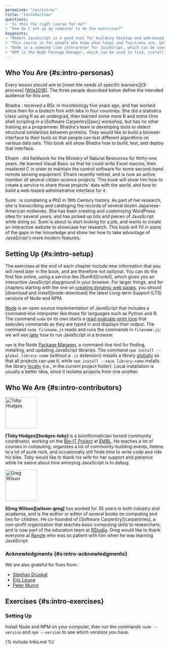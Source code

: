 ```yaml
---
permalink: "/en/intro/"
title: "Introduction"
questions:
- "Is this the right course for me?"
- "How do I set up my computer to do the exercises?"
keypoints:
- "Modern JavaScript is a good tool for building desktop and web-based applications."
- "This course is for people who know what loops and functions are, but have never used JavaScript or built web applications."
- "Node is a command-line interpreter for JavaScript, which can be used interactively or to run scripts in files."
- "NPM is the Node Package Manager, which can be used to find, install, and update libraries."
---
```


## Who You Are {#s:intro-personas}

Every lesson should aim to [meet the needs of specific learners][t3-process] [[Wils2018](../bib/#b:Wils2018)].
The three people described below define the intended audience for this one.

Bhadra
: received a BSc in microbiology five years ago,
  and has worked since then for a biotech firm with labs in four countries.
  She did a statistics class using R as an undergrad,
  then learned some more R and some Unix shell scripting
  in a [Software Carpentry][swc] workshop,
  but has no other training as a programmer.
  Bhadra's team is developing tools
  to detect structural similarities between proteins.
  They would like to build a browser interface to their tools
  so that people can test different algorithms on various data sets.
  This book will show Bhadra how to build, test, and deploy that interface.

Efraim
: did fieldwork for the Ministry of Natural Resources for thirty-one years.
  He learned Visual Basic so that he could write Excel macros,
  then mastered C in order to maintain the control software
  for some second-hand remote sensing equipment.
  Efraim recently retired,
  and is now an active member of several citizen science projects.
  This book will show him how to create a service
  to share those projects' data with the world,
  and how to build a web-based administrative interface for it.

Sumi
: is completing a PhD in 19th Century history.
  As part of her research,
  she is transcribing and cataloging the records of several dozen Japanese-American midwives.
  She has been creating and customizing WordPress sites for several years,
  and has picked up bits and pieces of JavaScript while doing so.
  Sumi is about to start looking for a job,
  and wants to create an interactive website to showcase her research.
  This book will fill in some of the gaps in her knowledge
  and show her how to take advantage of JavaScript's more modern features.

## Setting Up {#s:intro-setup}

The exercises at the end of each chapter include new information
that you will need later in the book,
and are therefore not optional.
You can do the first few online,
using a service like [RunKit][runkit],
which gives you an interactive JavaScript playground in your browser.
For larger things,
and for chapters starting with the one on [creating dynamic web pages](../dynamic/),
you should [download and install][node-download] the latest Long-term Support (LTS) versions of Node and NPM.

[Node](../gloss/#g:node-js) is an open source implementation of JavaScript
that includes a command-line interpreter like those for languages such as Python and R.
The command `node` on its own starts a [read-evaluate-print loop](../gloss/#g:repl)
that executes commands as they are typed in and displays their output.
The command `node filename.js` reads and runs the commands in `filename.js`;
we will see [later](../pages/) how to run JavaScript in a browser.

`npm` is the Node [Package Manager](../gloss/#g:package-manager),
a command-line tool for finding, installing, and updating JavaScript libraries.
The command <code>npm install --global <em>library-name</em></code> (without a `.js` extension)
installs a library [globally](../gloss/#g:global-installation) so that all projects can use it,
while <code>npm install --save <em>library-name</em></code> installs the library [locally](../gloss/#g:local-installation)
(i.e., in the current project folder).
Local installation is usually a better idea,
since it isolates projects from one another.

## Who We Are {#s:intro-contributors}

<img src="../../files/hodges-toby.png" alt="Toby Hodges" width="100" />

**[Toby Hodges][hodges-toby]** is a bioinformatician turned community
coordinator, working on the [Bio-IT Project](https://bio-it.embl.de) at
[EMBL](https://www.embl.de). He teaches a lot of courses in computing, organizes
a lot of community-building events, listens to a lot of punk rock, and
occasionally still finds time to write code and ride his bike.  Toby would like
to thank his wife for her support and patience while he swore about how annoying
JavaScript is to debug.

<!-- == \noindent -->
<img src="../../files/wilson-greg.png" alt="Greg Wilson" width="100" />

**[Greg Wilson][wilson-greg]** has worked for 35 years in both industry and
academia, and is the author or editor of several books on computing and two for
children. He co-founded of [Software Carpentry][carpentries], a non-profit
organization that teaches basic computing skills to researchers, and is now part
of the education team at [RStudio](http://rstudio.com).  Greg would like to
thank everyone at [Rangle](https://rangle.io/) who was so patient with him when
he was learning JavaScript.

### Acknowledgments {#s:intro-acknowledgments}

We are also grateful for fixes from:

- [Stephan Druskat](https://github.com/sdruskat)
- [Eric Leung](https://erictleung.com/)
- [Peter Munro](https://github.com/pdm55)

## Exercises {#s:intro-exercises}

### Setting Up

Install Node and NPM on your computer,
then run the commands `node --version` and `npm --version`
to see which versions you have.

{% include links.md %}
